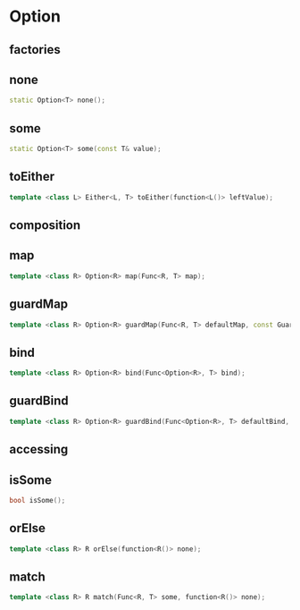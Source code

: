 # Option

## factories

## none

```c++
static Option<T> none();
```

## some

```c++
static Option<T> some(const T& value);
```

## toEither

```c++
template <class L> Either<L, T> toEither(function<L()> leftValue);
```

## composition

## map

```c++
template <class R> Option<R> map(Func<R, T> map);
```

## guardMap

```c++
template <class R> Option<R> guardMap(Func<R, T> defaultMap, const Guards<R, T>& guards);
```

## bind

```c++
template <class R> Option<R> bind(Func<Option<R>, T> bind);
```

## guardBind

```c++
template <class R> Option<R> guardBind(Func<Option<R>, T> defaultBind, const Guards<Option<R>, T>& guards);
```

## accessing

## isSome

```c++
bool isSome();
```

## orElse

```c++
template <class R> R orElse(function<R()> none);
```

## match

```c++
template <class R> R match(Func<R, T> some, function<R()> none);
```
